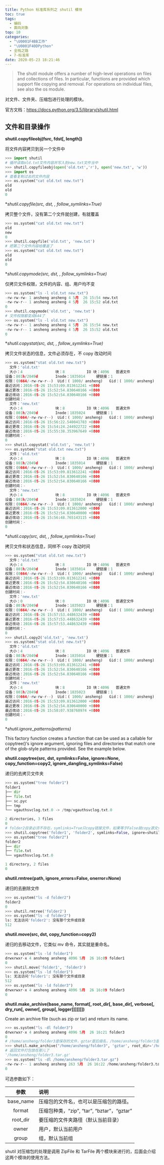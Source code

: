 ```yaml
---
title: Python 标准库系列之 shutil 模块
toc: true
tags:
  - 编码
  - 面向对象
top: 10
categories:
  - "\U0001F4BB工作"
  - "\U0001F40DPython"
  - 全栈之路
  - 7-标准库
date: 2020-05-23 18:21:46
---
```


> The shutil module offers a number of high-level operations on files and collections of files. In particular, functions are provided which support file copying and removal. For operations on individual files, see also the os module.

对文件、文件夹、压缩包进行处理的模块。

官方文档：https://docs.python.org/3.5/library/shutil.html

## 文件和目录操作

**shutil.copyfileobj(fsrc, fdst[, length])**

将文件内容拷贝到另一个文件中

```python
>>> import shutil
# 循环读取old.txt文件内容并写入到new.txt文件当中
>>> shutil.copyfileobj(open('old.txt','r'), open('new.txt', 'w'))
>>> import os
# 查看复制过去的文件内容
>>> os.system("cat old.txt new.txt") 
old
old
0
```

**shutil.copyfile(src, dst, *, follow_symlinks=True)**

拷贝整个文件，没有第二个文件就创建，有就覆盖

```python
>>> os.system("cat old.txt new.txt")
old
new
0
>>> shutil.copyfile('old.txt', 'new.txt')
# 把第二个文件内容给覆盖了
>>> os.system("cat old.txt new.txt")     
old
old
0
```

**shutil.copymode(src, dst, *, follow_symlinks=True)**

仅拷贝文件权限，文件的内容、组、用户均不变

```python
>>> os.system("ls -l old.txt new.txt")    
-rw-rw-rw- 1 ansheng ansheng 4 5月  26 15:54 new.txt
-rw-rw-r-- 1 ansheng ansheng 4 5月  26 15:52 old.txt
0
>>> shutil.copymode('old.txt', 'new.txt')
# 文件权限都变成644了
>>> os.system("ls -l old.txt new.txt")   
-rw-rw-r-- 1 ansheng ansheng 4 5月  26 15:54 new.txt
-rw-rw-r-- 1 ansheng ansheng 4 5月  26 15:52 old.txt
0
```

**shutil.copystat(src, dst, *, follow_symlinks=True)**

拷贝文件状态的信息，文件必须存在，不 copy 改动时间

```python
>>> os.system("stat old.txt new.txt")  
  文件：'old.txt'
  大小：4               块：8          IO 块：4096   普通文件
设备：801h/2049d        Inode：1835014     硬链接：1
权限：(0664/-rw-rw-r--)  Uid：( 1000/ ansheng)   Gid：( 1000/ ansheng)
最近访问：2016-05-26 15:53:09.813612241 +0800
最近更改：2016-05-26 15:52:54.830640166 +0800
最近改动：2016-05-26 15:52:54.830640166 +0800
创建时间：-
  文件：'new.txt'
  大小：4               块：8          IO 块：4096   普通文件
设备：801h/2049d        Inode：1835024     硬链接：1
权限：(0664/-rw-rw-r--)  Uid：( 1000/ ansheng)   Gid：( 1000/ ansheng)
最近访问：2016-05-26 15:56:22.540041783 +0800
最近更改：2016-05-26 15:54:24.244922722 +0800
最近改动：2016-05-26 15:55:38.353967649 +0800
创建时间：-
0
>>> shutil.copystat('old.txt', 'new.txt')
>>> os.system("stat old.txt new.txt")    
  文件：'old.txt'
  大小：4               块：8          IO 块：4096   普通文件
设备：801h/2049d        Inode：1835014     硬链接：1
权限：(0664/-rw-rw-r--)  Uid：( 1000/ ansheng)   Gid：( 1000/ ansheng)
最近访问：2016-05-26 15:53:09.813612241 +0800
最近更改：2016-05-26 15:52:54.830640166 +0800
最近改动：2016-05-26 15:52:54.830640166 +0800
创建时间：-
  文件：'new.txt'
  大小：4               块：8          IO 块：4096   普通文件
设备：801h/2049d        Inode：1835024     硬链接：1
权限：(0664/-rw-rw-r--)  Uid：( 1000/ ansheng)   Gid：( 1000/ ansheng)
最近访问：2016-05-26 15:53:09.813612000 +0800
最近更改：2016-05-26 15:52:54.830640000 +0800
最近改动：2016-05-26 15:56:48.765143115 +0800
创建时间：-
0
```

**shutil.copy(src, dst, *, follow_symlinks=True)**

拷贝文件和状态信息，同样不 copy 改动时间

```python
>>> os.system("stat old.txt new.txt")  
  文件：'old.txt'
  大小：4               块：8          IO 块：4096   普通文件
设备：801h/2049d        Inode：1835014     硬链接：1
权限：(0664/-rw-rw-r--)  Uid：( 1000/ ansheng)   Gid：( 1000/ ansheng)
最近访问：2016-05-26 15:53:09.813612241 +0800
最近更改：2016-05-26 15:52:54.830640166 +0800
最近改动：2016-05-26 15:52:54.830640166 +0800
创建时间：-
  文件：'new.txt'
  大小：0               块：0          IO 块：4096   普通空文件
设备：801h/2049d        Inode：1835023     硬链接：1
权限：(0664/-rw-rw-r--)  Uid：( 1000/ ansheng)   Gid：( 1000/ ansheng)
最近访问：2016-05-26 15:57:53.448632439 +0800
最近更改：2016-05-26 15:57:53.448632439 +0800
最近改动：2016-05-26 15:57:53.448632439 +0800
创建时间：-
0
>>> shutil.copy2('old.txt', 'new.txt')
>>> os.system("stat old.txt new.txt")  
  文件：'old.txt'
  大小：4               块：8          IO 块：4096   普通文件
设备：801h/2049d        Inode：1835014     硬链接：1
权限：(0664/-rw-rw-r--)  Uid：( 1000/ ansheng)   Gid：( 1000/ ansheng)
最近访问：2016-05-26 15:53:09.813612241 +0800
最近更改：2016-05-26 15:52:54.830640166 +0800
最近改动：2016-05-26 15:52:54.830640166 +0800
创建时间：-
  文件：'new.txt'
  大小：4               块：8          IO 块：4096   普通文件
设备：801h/2049d        Inode：1835023     硬链接：1
权限：(0664/-rw-rw-r--)  Uid：( 1000/ ansheng)   Gid：( 1000/ ansheng)
最近访问：2016-05-26 15:53:09.813612000 +0800
最近更改：2016-05-26 15:52:54.830640000 +0800
最近改动：2016-05-26 15:58:07.938760974 +0800
创建时间：-
0
```

**shutil.ignore_patterns(*patterns)**

This factory function creates a function that can be used as a callable for copytree()‘s ignore argument, ignoring files and directories that match one of the glob-style patterns provided. See the example below.

**shutil.copytree(src, dst, symlinks=False, ignore=None, copy_function=copy2, ignore_dangling_symlinks=False)**

递归的去拷贝文件夹



```python
>>> os.system("tree folder1")
folder1
├── dir
├── file.txt
├── sc.pyc
├── tmp
└── vgauthsvclog.txt.0 -> /tmp/vgauthsvclog.txt.0

2 directories, 3 files
0
# folder2目录必须不存在，symlinks=True只copy链接文件，如果等于False就copy源文件，ignore等于不copy的文件或者目录
>>> shutil.copytree('folder1', 'folder2', symlinks=False, ignore=shutil.ignore_patterns('*.pyc', 'tmp*'))   
>>> os.system("tree folder2")
folder2
├── dir
├── file.txt
└── vgauthsvclog.txt.0

1 directory, 2 files
0
```

**shutil.rmtree(path, ignore_errors=False, onerror=None)**

递归的去删除文件

```python
>>> os.system("ls -d folder2")
folder2
0
>>> shutil.rmtree('folder2')
>>> os.system("ls -d folder2")
ls: 无法访问'folder2': 没有那个文件或目录
512
```

**shutil.move(src, dst, copy_function=copy2)**

递归的去移动文件，它类似 mv 命令，其实就是重命名。

```python
>>> os.system("ls -ld folder1")
drwxrwxr-x 4 ansheng ansheng 4096 5月  26 16:09 folder1
0
>>> shutil.move('folder1', 'folder3')
>>> os.system("ls -ld folder1")      
ls: 无法访问'folder1': 没有那个文件或目录
512
>>> os.system("ls -ld folder3")
drwxrwxr-x 4 ansheng ansheng 4096 5月  26 16:09 folder3
0
```

**shutil.make_archive(base_name, format[, root_dir[, base_dir[, verbose[, dry_run[, owner[, group[, logger]]]]]]])**

Create an archive file (such as zip or tar) and return its name.


```python
>>> os.system("ls -dl folder3")
drwxrwxr-x 4 ansheng ansheng 4096 5月  26 16:21 folder3
0
# /home/ansheng/folder3是保存的文件，gztar是后缀名，/home/ansheng/folder3是要打包的路径
>>> shutil.make_archive("/home/ansheng/folder3", 'gztar', root_dir='/home/ansheng/folder3')
# 返回文件打包放在那儿了
'/home/ansheng/folder3.tar.gz'
>>> os.system("ls -dl /home/ansheng/folder3.tar.gz")
-rw-rw-r-- 1 ansheng ansheng 263 5月  26 16:22 /home/ansheng/folder3.tar.gz
0
```

可选参数如下：

|参数|说明|
|:--:|:--|
|base_name|压缩包的文件名，也可以是压缩包的路径。|
|format|压缩包种类，“zip”, “tar”, “bztar”，“gztar”|
|root_dir|要压缩的文件夹路径（默认当前目录）|
|owner|用户，默认当前用户|
|group|组，默认当前组|

shutil 对压缩包的处理是调用 ZipFile 和 TarFile 两个模块来进行的，后面会介绍这两个模块的使用方法。